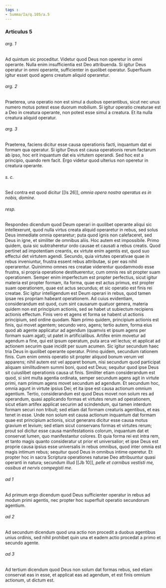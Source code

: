 ```yaml
---
tags : 
- Summa/Ia/q.105/a.5
---
```


### Articulus 5

###### arg. 1
Ad quintum sic proceditur. Videtur quod Deus non operetur in omni operante. Nulla enim insufficientia est Deo attribuenda. Si igitur Deus operatur in omni operante, sufficienter in quolibet operatur. Superfluum igitur esset quod agens creatum aliquid operaretur.

###### arg. 2
Praeterea, una operatio non est simul a duobus operantibus, sicut nec unus numero motus potest esse duorum mobilium. Si igitur operatio creaturae est a Deo in creatura operante, non potest esse simul a creatura. Et ita nulla creatura aliquid operatur.

###### arg. 3
Praeterea, faciens dicitur esse causa operationis facti, inquantum dat ei formam qua operatur. Si igitur Deus est causa operationis rerum factarum ab ipso, hoc erit inquantum dat eis virtutem operandi. Sed hoc est a principio, quando rem facit. Ergo videtur quod ulterius non operetur in creatura operante.

###### s. c.
Sed contra est quod dicitur [[Is 26]], *omnia opera nostra operatus es in nobis, domine*.

###### resp.
Respondeo dicendum quod Deum operari in quolibet operante aliqui sic intellexerunt, quod nulla virtus creata aliquid operaretur in rebus, sed solus Deus immediate omnia operaretur; puta quod ignis non calefaceret, sed Deus in igne, et similiter de omnibus aliis. Hoc autem est impossibile. Primo quidem, quia sic subtraheretur ordo causae et causati a rebus creatis. Quod pertinet ad impotentiam creantis, ex virtute enim agentis est, quod suo effectui det virtutem agendi. Secundo, quia virtutes operativae quae in rebus inveniuntur, frustra essent rebus attributae, si per eas nihil operarentur. Quinimmo omnes res creatae viderentur quodammodo esse frustra, si propria operatione destituerentur, cum omnis res sit propter suam operationem. Semper enim imperfectum est propter perfectius, sicut igitur materia est propter formam, ita forma, quae est actus primus, est propter suam operationem, quae est actus secundus; et sic operatio est finis rei creatae. Sic igitur intelligendum est Deum operari in rebus, quod tamen ipsae res propriam habeant operationem. Ad cuius evidentiam, considerandum est quod, cum sint causarum quatuor genera, materia quidem non est principium actionis, sed se habet ut subiectum recipiens actionis effectum. Finis vero et agens et forma se habent ut actionis principium, sed ordine quodam. Nam primo quidem, principium actionis est finis, qui movet agentem; secundo vero, agens; tertio autem, forma eius quod ab agente applicatur ad agendum (quamvis et ipsum agens per formam suam agat); ut patet in artificialibus. Artifex enim movetur ad agendum a fine, qui est ipsum operatum, puta arca vel lectus; et applicat ad actionem securim quae incidit per suum acumen. Sic igitur secundum haec tria Deus in quolibet operante operatur. Primo quidem, secundum rationem finis. Cum enim omnis operatio sit propter aliquod bonum verum vel apparens; nihil autem est vel apparet bonum, nisi secundum quod participat aliquam similitudinem summi boni, quod est Deus; sequitur quod ipse Deus sit cuiuslibet operationis causa ut finis. Similiter etiam considerandum est quod, si sint multa agentia ordinata, semper secundum agens agit in virtute primi, nam primum agens movet secundum ad agendum. Et secundum hoc, omnia agunt in virtute ipsius Dei; et ita ipse est causa actionum omnium agentium. Tertio, considerandum est quod Deus movet non solum res ad operandum, quasi applicando formas et virtutes rerum ad operationem, sicut etiam artifex applicat securim ad scindendum, qui tamen interdum formam securi non tribuit; sed etiam dat formam creaturis agentibus, et eas tenet in esse. Unde non solum est causa actionum inquantum dat formam quae est principium actionis, sicut generans dicitur esse causa motus gravium et levium; sed etiam sicut conservans formas et virtutes rerum; prout sol dicitur esse causa manifestationis colorum, inquantum dat et conservat lumen, quo manifestantur colores. Et quia forma rei est intra rem, et tanto magis quanto consideratur ut prior et universalior; et ipse Deus est proprie causa ipsius esse universalis in rebus omnibus, quod inter omnia est magis intimum rebus; sequitur quod Deus in omnibus intime operetur. Et propter hoc in sacra Scriptura operationes naturae Deo attribuuntur quasi operanti in natura; secundum illud [[Jb 10]], *pelle et carnibus vestisti me, ossibus et nervis compegisti me*.

###### ad 1
Ad primum ergo dicendum quod Deus sufficienter operatur in rebus ad modum primi agentis, nec propter hoc superfluit operatio secundorum agentium.

###### ad 2
Ad secundum dicendum quod una actio non procedit a duobus agentibus unius ordinis, sed nihil prohibet quin una et eadem actio procedat a primo et secundo agente.

###### ad 3
Ad tertium dicendum quod Deus non solum dat formas rebus, sed etiam conservat eas in esse, et applicat eas ad agendum, et est finis omnium actionum, ut dictum est.

